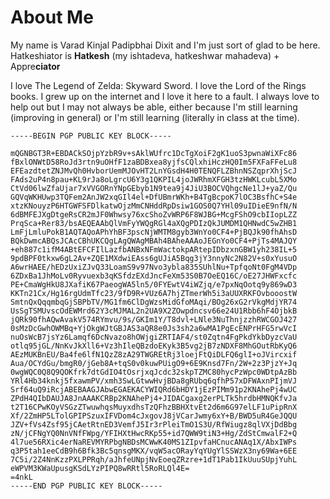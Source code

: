 # About Me

My name is Varad Kinjal Padipbhai Dixit and I'm just sort of glad to be here.
Hatkeshiator is  **Hatkesh** (my ishtadeva, hatkeshwar mahadeva) + Appre**ciator**

I love The Legend of Zelda: Skyward Sword. I love the Lord of the Rings books. I grew
up on the internet and I love it here to a fault. I always love to help out but I may
not always be able, either because I'm still learning (improving in general) or I'm
still learning (literally in class at the time).

```text
-----BEGIN PGP PUBLIC KEY BLOCK-----

mQGNBGT3R+EBDACkSOjpYzbR9v+sAklWUfrc1DcTgXoiF2gK1uoS3pwnaWiXFc86
fBxlONWtD58RoJd3rtn9uOHfF1zaBDBxea8yjfsCQlxhiHczHQ0Im5FXFaFFeLu8
EFEazdtetZNJMvQh0HvborUemMJOvHT2LnYGsdH4H0TENQFLZBhnNSZqprXhjScJ
FAds2uP4n8pau+KL9rJa8oLgrcU6Y3g1QKPIL4joJWRhmXFGH3tzHWKLcubL5XMo
CtVd06lwZfaUjar7xVVGORnYNpGEbyb1N9tea9j4JiU3BOCVQhgcNe1lJ+yaZ/Qu
GQVqWKHUwp3TQFem2AnJW2xqGIl4el+DfUBmrWKh+B4TgBcpoK7lOC3BsfhC+S4e
xtzKNouyzP6HTGWFSFDlkatwOjzMmCNHddRpDsiw1GOS0Q7YHl09uIDieE9nfN/N
6dBMFEJXgDtgeRsCR2mJF0Whwsy76xcShoZvWRP6F8WJBG+McgFShO9cbIIopLZZ
PrqSca+Rer83/bsAEQEAAbQlVmFyYWQgRGl4aXQgPDIzQkJUMDM1QHNwdC5wZHB1
LmFjLmluPokB1AQTAQoAPhYhBF3pscNjWMTM8gyb3WnYo0CF4+PjBQJk90fhAhsD
BQkDwmcABQsJCAcCBhUKCQgLAgQWAgMBAh4BAheAAAoJEGnYo0CF4+PjTs4MAJQY
+eh887c1ifM4ABtEFCFIlLazfbANBxNFmWactokpARtepIDbzxnGBW1yh238IL+5
9pdBPF0tkxw6gL2Av+ZQE1MXdwiEAss6gUJiA5Bqg3jY3nnyNc2N82V+s0xYusuO
A6wrHAEE/hEDzUxiZJvQ33LoamS9v97Nvo3ybla835SUhlNu+TpfqoNt0FgM4VDp
6ZDxBa1JhMoLv0Ryvuexb3qKSfdzEXdJncFeXm53S0B7OeEQ16C/oE27JHWFxcfc
PE+CmaWgHkU8JXafiK67PaeogWA5ln5/0FYEwtV4iWZjq/e7pxNqOotq9y869wD3
KKTn21Cx/Hg16rgUdmTfc23/9fD9R+VUz6A7hjZTmerWh5i3aUUXRKFOvbooostW
SmtnQxQqqmbqGjSBPbTV/MG1fm6ClDgWzsMidGfoMAqi/BOg26xG2rVkgMdjYR74
UsSgTSMUvscOdEWMrd62Y3cMJMAL2n2UA9X2ZOwpdncsv66e24U1Rbb6hF4OjbkB
jQRk90fhAQwAvakV574RYmvu/9s/GKIm1Y/T8dvl+LNle3NuThnjzzhRWCGOJ427
0sMzDcGwhOWMBq+YjOkgWJtGBJAS3aQR8e0Js3sh2a6wMA1PgEcENPrHFG5rwVcI
nuOsWcB7jsYz6Lamqf6DcNvazo8hOWjgiZRTIAF4/st0Zqtn4FgPkdYkbDyzcVaU
otlq95jGL/NnKvJkXll6+Vz3hIleQBzdoEKyk3B5vg2jB7zNDXF8MhGOutRbKyQ6
AEzMUKBnEU/Ba4fe6lfN1QzZ8zA29TWGREtRj3loejFtQiDLFQ6glI+oJVircxif
Aua/OCYdGu/bmgR0/jGeb8A+tqS0v0kuwPUigO9+6E9Knsd7Fn/2W+2z3PjzY+Jq
0wgWQC0Q8Q9QOKfrk7dtGdIO4tOsrjxqJcdc32skpTZMC80hycPzWpc0WDtpAzBb
YRl4Hb34knkj5fxawmPV/xmh3SwLGtwwHvjBDa8gRUbq6qfhP57xDFWAxnPIjmVJ
Srf64uQ9iRcjABEBAAGJAbwEGAEKACYWIQRd6bHDY1jEzPIMm91p2KNAhePj4wUC
ZPdH4QIbDAUJA8JnAAAKCRBp2KNAhePj4+JIDACgaxg2erPLTk5hrdbHMNQKfvJa
t2T16CPwKOyVSGzZTwuwhqsMuyxdhsTzQFhzBBHXtvEt2d6m6G97elLF1uPipRnX
Xf/2ZmHP5LTolGPIPSzuxIFVDom4cJxgovJ8jVCarJwmy6xY+B/BWD5uR4GeJQQU
JZV+fVs4Zsf95jCAetRtnED3VemfJ5Ir3rPleiTmO1S3U/RfWiugz8qlVXjDdBbg
zN/jCFNgYQ0NnVNfFWpg/YFIHXtHwcRKp55+id7QWW9tiN3+Hg/ZdStCmwalF2+Q
4l7ue56RXic4erNaREVMYRPbgNBDsMCWwK40MS1ZIpvfaHCnucANAq1X/AbxIWPs
q3P5tah1eeCdB9h6Bfk3Bc5qnsgMKX/vqW5acORayYqYUgYlSSWzX3ny69Wa+6EE
7C5i/2Z4NnKzzPXLPPRqh/aJhfeUNpjNvEoeqZRzre+1dT1Pab1IkUuuSUpjYuhL
eWPVM3KWaUpusgKSdLYzPIPQ8wRRtl5RoRLQl4E=
=4nkL
-----END PGP PUBLIC KEY BLOCK-----
```
